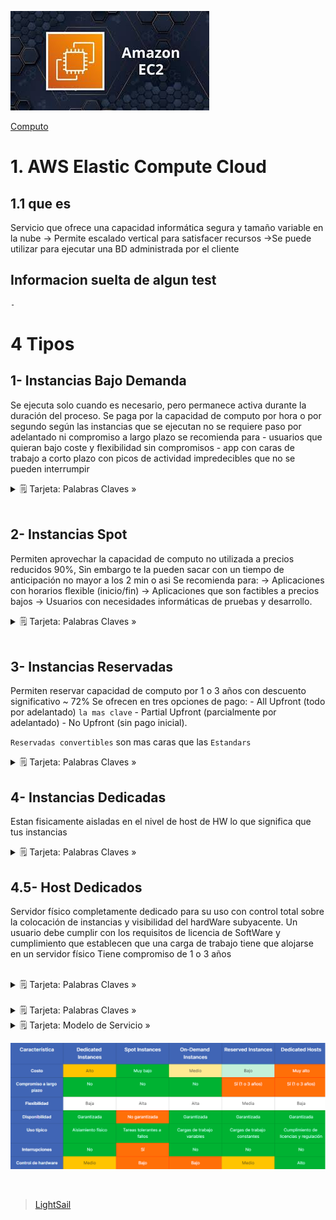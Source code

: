 ![Amazon Elastic Compute Cloud](../../00_assets/Computo/EC2-logo.jpeg)

[Computo](../../Computo/)

# 1. AWS Elastic Compute Cloud

## 1.1 que es

Servicio que ofrece una capacidad informática segura y tamaño variable en la nube
    -> Permite escalado vertical para satisfacer recursos
    ->Se puede utilizar para ejecutar una BD administrada por el cliente

## Informacion suelta de algun test

    -

# 4 Tipos

## 1- Instancias Bajo Demanda

Se ejecuta solo cuando es necesario, pero permanece activa durante la duración del proceso.
Se paga por la capacidad de computo por hora o por segundo según las instancias que se ejecutan 
no se requiere paso por adelantado ni compromiso a largo plazo
se recomienda para
    - usuarios que quieran bajo coste y flexibilidad sin compromisos 
    - app con caras de trabajo a corto plazo con picos de actividad impredecibles que no se pueden interrumpir

<details>
<summary>🗒 Tarjeta: Palabras Claves »</summary>

| Instancias Bajo Demanda |
| ---- |
| Es ideal para aplicaciones con cargas de trabajo impredecibles o en pruebas y desarrollo. |

</details>

<br/>

## 2- Instancias Spot

Permiten aprovechar la capacidad de computo no utilizada a precios reducidos 90%, Sin embargo te la pueden sacar con un tiempo de anticipación no mayor a los 2 min o asi
Se recomienda para:
    -> Aplicaciones con horarios flexible (inicio/fin)
    -> Aplicaciones que son factibles a precios bajos
    -> Usuarios con necesidades informáticas de pruebas y desarrollo.

<details>
<summary>🗒 Tarjeta: Palabras Claves »</summary>

| Instancias SPOT |
| ---- |
| interrumpible - barata  |

</details>

<br/>

## 3- Instancias Reservadas

Permiten reservar capacidad de computo por 1 o 3 años con descuento significativo ~ 72% 
Se ofrecen en tres opciones de pago: 
    - All Upfront (todo por adelantado) `la mas clave`
    - Partial Upfront (parcialmente por adelantado) 
    - No Upfront (sin pago inicial).


`Reservadas convertibles` son mas caras que las `Estandars`

<details>
<summary>🗒 Tarjeta: Palabras Claves »</summary>

| Instancias Reservadas |
| ---- |
| largo tiempo  |

</details>

## 4- Instancias Dedicadas 

Estan fisicamente aisladas en el nivel de host de HW lo que significa que tus instancias 

<details>
<summary>🗒 Tarjeta: Palabras Claves »</summary>

| Instancias Dedicadas |
| ---- |
| Estas son como alquilar un cuarto en un hotel es tuyo y vos ahi haces lo que quieras |

</details>

## 4.5- Host Dedicados

Servidor físico completamente dedicado para su uso con control total sobre la colocación de instancias y visibilidad del hardWare subyacente.
Un usuario debe cumplir con los requisitos de licencia de SoftWare y cumplimiento que establecen que una carga de trabajo tiene que alojarse en un servidor físico
Tiene compromiso de 1 o 3 años


<br/>
<details>
<summary>🗒 Tarjeta: Palabras Claves »</summary>

| Host Dedicados |
| ---- |
| fisico - aislada a nivel de nucleo |

</details>
<br/>
<details>
<summary>🗒 Tarjeta: Palabras Claves »</summary>

| Host Dedicados |
| ---- |
| Es como alquilar una casa, todo para vos |

</details>


<details>
<summary>🗒 Tarjeta: Modelo de Servicio »</summary>

| Pertenece a:  |
| ---- |
| IaaS |

</details>

![Tabla Ec2](../../00_assets/Computo/Caracteristicas-ec2.png)

<br/>

> [LightSail](./lightsail.md)

<br/>